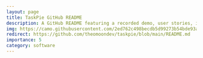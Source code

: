 ```yaml
---
layout: page
title: TaskPie GitHub README
description: A GitHub README featuring a recorded demo, user stories, installation guide, dependencies, and Trello board
img: https://camo.githubusercontent.com/2ed762c498becdb5d99273b54bde93a23fba7008c0f9faae54e59b24822ea345/68747470733a2f2f692e696d6775722e636f6d2f7471777561576e2e706e67
redirect: https://github.com/theomoondev/taskpie/blob/main/README.md
importance: 5
category: software
---
```


